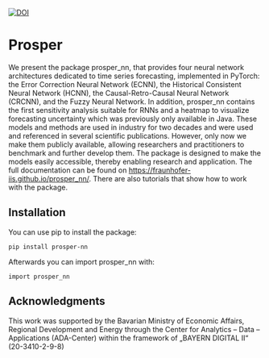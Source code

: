 [![DOI](https://zenodo.org/badge/589583113.svg)](https://zenodo.org/doi/10.5281/zenodo.10254871)

# Prosper

We present the package prosper\_nn, that provides four neural network architectures dedicated to time series forecasting, implemented in PyTorch: the Error Correction Neural Network (ECNN), the Historical Consistent Neural Network (HCNN), the Causal-Retro-Causal Neural Network (CRCNN), and the Fuzzy Neural Network. In addition, prosper\_nn contains the first sensitivity analysis suitable for RNNs and a heatmap to visualize forecasting uncertainty which was previously only available in Java.
These models and methods are used in industry for two decades and were used and referenced in several scientific publications. However, only now we make them publicly available, allowing researchers and practitioners to benchmark and further develop them.	The package is designed to make the models easily accessible, thereby enabling research and application.
The full documentation can be found on https://fraunhofer-iis.github.io/prosper_nn/. There are also tutorials that show how to work with the package.
## Installation

You can use pip to install the package:

`pip install prosper-nn`

Afterwards you can import prosper_nn with:

`import prosper_nn`

## Acknowledgments

This work was supported by the Bavarian Ministry of Economic Affairs, Regional Development and Energy through the Center for Analytics – Data – Applications (ADA-Center) within the framework of „BAYERN DIGITAL II“ (20-3410-2-9-8)
